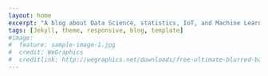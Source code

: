 ```yaml
---
layout: home
excerpt: "A blog about Data Science, statistics, IoT, and Machine Learning."
tags: [Jekyll, theme, responsive, blog, template]
#image:
#  feature: sample-image-1.jpg
#  credit: WeGraphics
#  creditlink: http://wegraphics.net/downloads/free-ultimate-blurred-background-pack/
---
```

